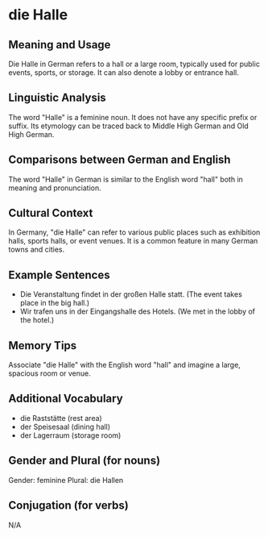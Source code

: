 # die Halle
## Meaning and Usage
Die Halle in German refers to a hall or a large room, typically used for public events, sports, or storage. It can also denote a lobby or entrance hall.

## Linguistic Analysis
The word "Halle" is a feminine noun. It does not have any specific prefix or suffix. Its etymology can be traced back to Middle High German and Old High German.

## Comparisons between German and English
The word "Halle" in German is similar to the English word "hall" both in meaning and pronunciation.

## Cultural Context
In Germany, "die Halle" can refer to various public places such as exhibition halls, sports halls, or event venues. It is a common feature in many German towns and cities.

## Example Sentences
- Die Veranstaltung findet in der großen Halle statt. (The event takes place in the big hall.)
- Wir trafen uns in der Eingangshalle des Hotels. (We met in the lobby of the hotel.)

## Memory Tips
Associate "die Halle" with the English word "hall" and imagine a large, spacious room or venue.

## Additional Vocabulary
- die Raststätte (rest area)
- der Speisesaal (dining hall)
- der Lagerraum (storage room)

## Gender and Plural (for nouns)
Gender: feminine
Plural: die Hallen

## Conjugation (for verbs)
N/A
